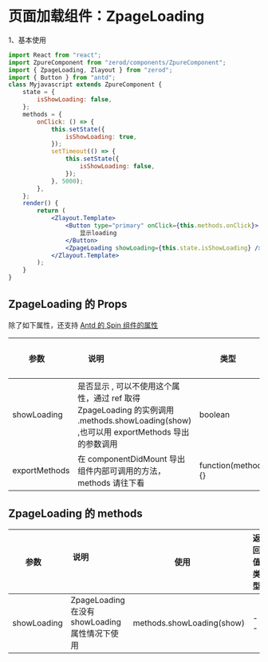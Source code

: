 # 页面加载组件：ZpageLoading

1、基本使用

<div class="z-demo-box" data-render="demo1" data-title="相对于最近的position:relative;的父元素的绝对定位，水平垂直显示loading"></div>

```jsx
import React from "react";
import ZpureComponent from "zerod/components/ZpureComponent";
import { ZpageLoading, Zlayout } from "zerod";
import { Button } from "antd";
class Myjavascript extends ZpureComponent {
	state = {
		isShowLoading: false,
	};
	methods = {
		onClick: () => {
			this.setState({
				isShowLoading: true,
			});
			setTimeout(() => {
				this.setState({
					isShowLoading: false,
				});
			}, 5000);
		},
	};
	render() {
		return (
			<Zlayout.Template>
				<Button type="primary" onClick={this.methods.onClick}>
					显示loading
				</Button>
				<ZpageLoading showLoading={this.state.isShowLoading} />
			</Zlayout.Template>
		);
	}
}
```

## ZpageLoading 的 Props

除了如下属性，还支持 [Antd 的 Spin 组件的属性](https://ant.design/components/spin-cn/)

| 参数          | 说明                                                                                                                                | 类型                | 默认值 |
| ------------- | ----------------------------------------------------------------------------------------------------------------------------------- | ------------------- | ------ |
| showLoading   | 是否显示 , 可以不使用这个属性，通过 ref 取得 ZpageLoading 的实例调用 .methods.showLoading(show) ,也可以用 exportMethods 导出的参数调用 | boolean             | --     |
| exportMethods | 在 componentDidMount 导出组件内部可调用的方法，methods 请往下看                                                                     | function(methods){} | --     |

## ZpageLoading 的 methods

| 参数        | 说明                                           | 使用                      | 返回值类型 |
| ----------- | ---------------------------------------------- | ------------------------- | ---------- |
| showLoading | ZpageLoading 在没有 showLoading 属性情况下使用 | methods.showLoading(show) | --         |
